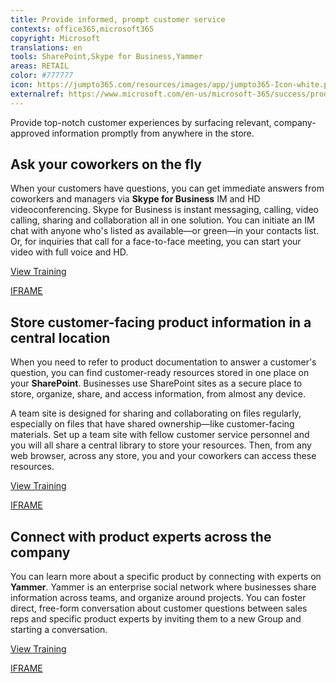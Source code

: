 ```yaml
---
title: Provide informed, prompt customer service
contexts: office365,microsoft365
copyright: Microsoft
translations: en
tools: SharePoint,Skype for Business,Yammer
areas: RETAIL
color: #777777
icon: https://jumpto365.com/resources/images/app/jumpto365-Icon-white.png
externalref: https://www.microsoft.com/en-us/microsoft-365/success/productivitylibrary/provide-informed-prompt-customer-service
---
```

Provide top-notch customer experiences by surfacing relevant, company-approved information promptly from anywhere in the store.


## Ask your coworkers on the fly

When your customers have questions, you can get immediate answers from coworkers and managers via **Skype for Business** IM and HD videoconferencing. Skype for Business is instant messaging, calling, video calling, sharing and collaboration all in one solution. You can initiate an IM chat with anyone who's listed as available—or green—in your contacts list. Or, for inquiries that call for a face-to-face meeting, you can start your video with full voice and HD.

[View Training](https://support.office.com/en-US/article/Discover-Skype-for-Business-8a3491a3-c095-4718-80cf-cbbe4afe4eba)

[IFRAME](https://www.microsoft.com/en-us/videoplayer/embed/RE1TeCA)

## Store customer-facing product information in a central location

When you need to refer to product documentation to answer a customer's question, you can find customer-ready resources stored in one place on your **SharePoint**. Businesses use SharePoint sites as a secure place to store, organize, share, and access information, from almost any device.

A team site is designed for sharing and collaborating on files regularly, especially on files that have shared ownership—like customer-facing materials. Set up a team site with fellow customer service personnel and you will all share a central library to store your resources. Then, from any web browser, across any store, you and your coworkers can access these resources.

[View Training](https://support.office.com/en-US/article/Get-started-with-SharePoint-909ec2f0-05c8-4e92-8ad3-3f8b0b6cf261)

[IFRAME](https://www.microsoft.com/en-us/videoplayer/embed/RE1UCma)

## Connect with product experts across the company

You can learn more about a specific product by connecting with experts on **Yammer**. Yammer is an enterprise social network where businesses share information across teams, and organize around projects. You can foster direct, free-form conversation about customer questions between sales reps and specific product experts by inviting them to a new Group and starting a conversation.

[View Training](https://support.office.com/en-US/article/Communicate-in-groups-52db606b-2f29-4a9a-8cbb-b43bf2a27d2e)

[IFRAME](https://www.microsoft.com/en-us/videoplayer/embed/RE1TMj8)

